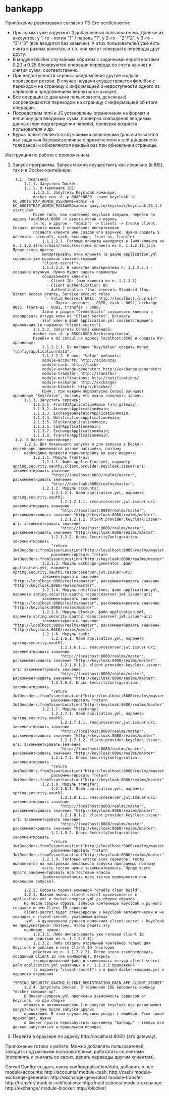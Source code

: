 # bankapp

Приложение реализовано согласно ТЗ. Его особенности:
- Программа уже содержит 3 добавленных пользователей. Данные их аккаунтов: у 1-го - логин "1" / пароль "1", у 2-го - "2"/"2", у 3-го - "3"/"3" (все вводится без кавычек). 
У этих пользователей уже есть счета в разных валютах, и т.о. они могут совершать переводы друг другу.
- В модуле blocker случайным образом с заданными вероятностями 0.20 и 0.25 блокируются операции перевода со счета на счет и снятия сумм, соответственно.
- При недоступности сервиса уведомления другие модули производят ретраи. В случае неудачи осуществляется фоллбэк с переходом на страницу с информацией о недоступности одного из сервисов и предложением вернуться в аккаунт.
- Все операции (с данными пользователя, денежные) сопровождаются переходом на страницу с информацией об итоге операции.
- Посредством html и JS установлены ограничения на формат и величину для вводимых сумм, проверка совпадения вводимых данных (при подтверждении пароля), проверка возраста пользователя и др.
- Курсы валют являются случайными величинами (рассчитываются как заданная базовая величина с применением к ней рандомного толеранса) и обновляются каждый раз при обновлении страницы.

Инструкция по работе с приложением.
1. Запуск программы.
   Запуск можно осуществить как локально (в IDE), так и в Docker-контейнере:

        1.1. Локальный:
            1.1.1. Запустить Docker. 
            1.1.2. В терминале IDE:
                1.1.2.1. Запустить Keycloak командой:
                docker run -d -p 8080:8080 --name keycloak -e KC_BOOTSTRAP_ADMIN_USERNAME=admin -e KC_BOOTSTRAP_ADMIN_PASSWORD=admin quay.io/keycloak/keycloak:26.1.3 start-dev
                После того, как контейнер Keycloak запущен, перейти по адресу localhost:8080 -> ввести логин и пароль 
                (и то, и другое - "admin") -> Clients -> Create client. Создать клиента можно 2 способами: импортировав 
                готового клиента или создав его вручную. Нужно создать 5 клиентов: accounts, cash, exchange, front-ui, transfer
                    1.1.2.2.1. Готовые клиенты находится в {имя клиента из п. 1.1.2.1}/src/main/resources/{имя клиента из п. 1.1.2.1}.json. Проще всего просто 
                    импортировать этих клиента (в файле application.yml сервисов уже прописан соответствующий 
                    "client-secret").
                    1.1.2.2.2. В качестве альтернативы п. 1.1.2.2.1 - создание вручную. Нужно будет задать параметры 
                    создаваемого клиента:
                      - Client ID: {имя клиента из п. 1.1.2.1}
                      - Client authentication: On
                      - Authentication flow: отметить Standard flow, Direct access grants, Service account roles
                      - Valid Redirect URIs: http://localhost:{порты}/*
                          Порты: accounts - 8070, cash - 8092, exchange - 8095, front-ui - 8081, transfer - 8096.
                    Зайти в раздел "Credentials" созданного клиента и скопировать оттуда ключ из "Client secret". Вставить 
                    этот ключ в файл application.yml соответствующего приложения (в параметр "client-secret").
                1.1.2.2. Запустить Consul командой:
                docker run -d -p 8500:8500 hashicorp/consul
                Перейти в UI Consul по адресу localhost:8500 и создать KV-хранилище: 
                    1.1.2.2.1. Во вкладке "Key/Value" создать папку "config/application/data".
                    1.1.2.2.2. В поле "Value" добавить:
                    module-accounts: http://accounts/
                    module-cash: http://cash/
                    module-exchange-generator: http://exchange-generator/
                    module-transfer: http://transfer/
                    module-notifications: http://notifications/
                    module-exchange: http://exchange/
                    module-blocker: http://blocker/
                    Прим.: при каждом перезапуске Consul зачищает хранилище "Key/Value", поэтому его нужно заполнять заново.
            1.1.3. Запустить сервисы:
                1.1.3.1. FrontUIApplication#main (это gateway);
                1.1.3.2. AccountsApplication#main; 
                1.1.3.3. ExchangeGeneratorApplication#main;
                1.1.3.4. NotificationsApplication#main;
                1.1.3.5. BlockerApplication#main;
                1.1.3.6. CashApplication#main;
                1.1.3.7. ExchangeApplication#main;
                1.1.3.8. TransferApplication#main.
        1.2. В Docker-контейнере:
            1.2.1. Для локального запуска и для запуска в Docker-контейнере применяются разные настройки, поэтому 
            необходимо провести перенастройку во всех модулях:
                1.2.1.1. Модуль front-ui:
                    1.2.1.1. Файл application.yml, параметр spring.security.oauth2.client.provider.keycloak.issuer-uri: закомментировать значение 
                        "http://localhost:8080/realms/master", раскомментировать значение 
                        "http://keycloak:8080/realms/master".
                    1.2.1.2. Модуль accounts:
                        1.2.1.2.1. Файл application.yml, параметр spring.security.oauth2.
                            1.2.1.2.1.1. resourceserver.jwt.issuer-uri: закомментировать значение 
                            "http://localhost:8080/realms/master", раскомментировать значение "http://keycloak:8080/realms/master".
                            1.2.1.2.1.2. client.provider.keycloak.issuer-uri: закомментировать значение 
                            "http://localhost:8080/realms/master", раскомментировать значение "http://keycloak:8080/realms/master". 
                        1.2.1.2.2. Класс SecurityConfiguration: закомментировать 
                        "return JwtDecoders.fromIssuerLocation("http://localhost:8080/realms/master");", 
                        раскомментировать "return JwtDecoders.fromIssuerLocation("http://keycloak:8080/realms/master");".
                    1.2.1.3. Модуль exchange-generator, файл application.yml, параметр spring.security.oauth2.resourceserver.jwt.issuer-uri: 
                    закомментировать значение "http://localhost:8080/realms/master", раскомментировать значение "http://keycloak:8080/realms/master".
                    1.2.1.4. Модуль notifications, файл application.yml, параметр spring.security.oauth2.resourceserver.jwt.issuer-uri: 
                    закомментировать значение "http://localhost:8080/realms/master", раскомментировать значение "http://keycloak:8080/realms/master".
                    1.2.1.5. Модуль blocker, файл application.yml, параметр spring.security.oauth2.resourceserver.jwt.issuer-uri: 
                    закомментировать значение "http://localhost:8080/realms/master", раскомментировать значение "http://keycloak:8080/realms/master".
                    1.2.1.6. Модуль cash:
                        1.2.1.6.1. Файл application.yml, параметр spring.security.oauth2.
                            1.2.1.6.1.1. resourceserver.jwt.issuer-uri: закомментировать значение 
                            "http://localhost:8080/realms/master", раскомментировать значение "http://keycloak:8080/realms/master".
                            1.2.1.6.1.2. client.provider.keycloak.issuer-uri: закомментировать значение 
                            "http://localhost:8080/realms/master", раскомментировать значение "http://keycloak:8080/realms/master". 
                        1.2.1.6.2. Класс SecurityConfiguration: закомментировать 
                        "return JwtDecoders.fromIssuerLocation("http://localhost:8080/realms/master");", 
                        раскомментировать "return JwtDecoders.fromIssuerLocation("http://keycloak:8080/realms/master");".
                    1.2.1.7. Модуль exchange:
                        1.2.1.7.1. Файл application.yml, параметр spring.security.oauth2.
                            1.2.1.7.1.1. resourceserver.jwt.issuer-uri: закомментировать значение 
                            "http://localhost:8080/realms/master", раскомментировать значение "http://keycloak:8080/realms/master".
                            1.2.1.7.1.2. client.provider.keycloak.issuer-uri: закомментировать значение 
                            "http://localhost:8080/realms/master", раскомментировать значение "http://keycloak:8080/realms/master". 
                        1.2.1.7.2. Класс SecurityConfiguration: закомментировать 
                        "return JwtDecoders.fromIssuerLocation("http://localhost:8080/realms/master");", 
                        раскомментировать "return JwtDecoders.fromIssuerLocation("http://keycloak:8080/realms/master");".
                    1.2.1.8. Модуль transfer:
                        1.2.1.8.1. Файл application.yml, параметр spring.security.oauth2.
                            1.2.1.8.1.1. resourceserver.jwt.issuer-uri: закомментировать значение 
                            "http://localhost:8080/realms/master", раскомментировать значение "http://keycloak:8080/realms/master".
                            1.2.1.8.1.2. client.provider.keycloak.issuer-uri: закомментировать значение 
                            "http://localhost:8080/realms/master", раскомментировать значение "http://keycloak:8080/realms/master". 
                        1.2.1.8.2. Класс SecurityConfiguration: закомментировать 
                        "return JwtDecoders.fromIssuerLocation("http://localhost:8080/realms/master");", 
                        раскомментировать "return JwtDecoders.fromIssuerLocation("http://keycloak:8080/realms/master");".
                    1.2.1.9. Тестовые классы всех сервисов: тесты выполняются на настройках локального запуска программы, поэтому 
                    часть тестов нужно закомментировать. Проще всего просто закомментировать все тестовые классы 
                    (работоспособность всех тестов проверяется при локальном запуске).

            1.2.2. Собрать проект командой "gradle clean build".
            1.2.3. Важный нюанс: client-secret прописывается в application.yml и docker-compose.yml до сборки образов. 
            Но после сборки образа, запуска контейнера keycloak и ручного создания в нем Client ID сервисов 
            client-secret будет сгенерирован в keycloak автоматически и не совпадет с client-secret, указанным файлах 
            .yml. А функционала ручного изменения client-secret в keycloak не предусмотрено! Поэтому, чтобы решить эту 
            проблему, нужно:
                1.2.3.1. Либо импортировать уже готовый Client ID (повторив действия из п. 1.1.2.2.1);
                1.2.3.2. Либо создать отдельный контейнер только для Keycloak и добавив в него Client ID (повторив
                действия из п. 1.1.2.2.2). После этого эскпортировать созданный Client ID (на компьютер). Открыть 
                экспортированный файл и скопировать оттуда client-secret файл application.yml указанных в п. 1.1.2.1 приложений 
                (в параметр "client-secret") и в файл docker-compose.yml в параметр окружения 
                "SPRING_SECURITY_OAUTH2_CLIENT_REGISTRATION_MAIN_APP_CLIENT_SECRET".
            1.2.4. Запустить Docker. В терминале IDE выполнить команду "docker compose up".
            В docker-compose.yml прописана зависимость сервисов от keycloak, но при сборке 
            образов и автоматическом 1-м запуске keycloak все равно может запуститься уже после запуска других 
            приложений. В этом случае сервисы упадут с ошибкой. Если такое произойдет, нужно 
            в Docker просто перезапустить контейнер "bankapp" - теперь все должно запуститься в правильном порядке.

2. Перейти в браузере по адресу http://localhost:8081/ (это gateway).

Приложение готово к работе. Можно добавлять пользователей, заходить под разными пользователями, работатать со счетами (пополнять и
снимать со своих, делать переводы другим клиентам).


Consul Config: создать папку config/application/data, добавить в нее
module-accounts: http://accounts/
module-cash: http://cash/
module-exchange-generator: http://exchange-generator/
module-transfer: http://transfer/
module-notifications: http://notifications/
module-exchange: http://exchange/
module-blocker: http://blocker/